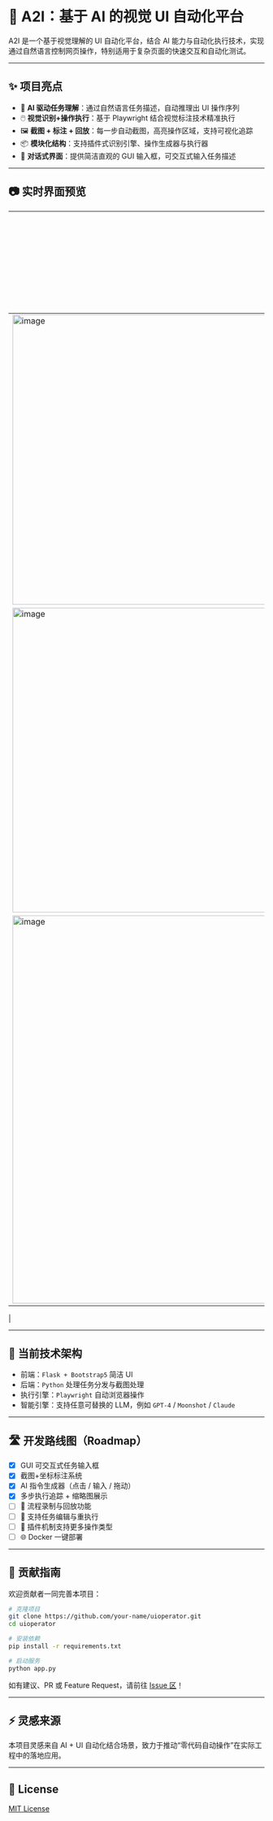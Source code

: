 # 🤖 A2I：基于 AI 的视觉 UI 自动化平台

A2I 是一个基于视觉理解的 UI 自动化平台，结合 AI 能力与自动化执行技术，实现通过自然语言控制网页操作，特别适用于复杂页面的快速交互和自动化测试。

---

## ✨ 项目亮点

- 🧠 **AI 驱动任务理解**：通过自然语言任务描述，自动推理出 UI 操作序列
- 🖱️ **视觉识别+操作执行**：基于 Playwright 结合视觉标注技术精准执行
- 🖼️ **截图 + 标注 + 回放**：每一步自动截图，高亮操作区域，支持可视化追踪
- 📦 **模块化结构**：支持插件式识别引擎、操作生成器与执行器
- 🔎 **对话式界面**：提供简洁直观的 GUI 输入框，可交互式输入任务描述

---

## 📷 实时界面预览

| 任务输入 | 多步执行流程追踪 | 视觉标注截图 |
|----------|------------------|---------------|
| <img width="1453" height="571" alt="image" src="https://github.com/user-attachments/assets/e7c3e29b-4b64-42d3-a1fa-8a0e724619e0" />
 | <img width="1252" height="600" alt="image" src="https://github.com/user-attachments/assets/07508f19-c1d3-4e5c-a782-c2504d2bb464" />
 | <img width="1269" height="764" alt="image" src="https://github.com/user-attachments/assets/7430f381-7aae-48e0-93a3-8f3e21e3e38f" />
 |

---

## 🔧 当前技术架构

- 前端：`Flask + Bootstrap5` 简洁 UI
- 后端：`Python` 处理任务分发与截图处理
- 执行引擎：`Playwright` 自动浏览器操作
- 智能引擎：支持任意可替换的 LLM，例如 `GPT-4` / `Moonshot` / `Claude`

---

## 🛣️ 开发路线图（Roadmap）

- [x] GUI 可交互式任务输入框
- [x] 截图+坐标标注系统
- [x] AI 指令生成器（点击 / 输入 / 拖动）
- [x] 多步执行追踪 + 缩略图展示
- [ ] 📁 流程录制与回放功能
- [ ] 🔄 支持任务编辑与重执行
- [ ] 🧩 插件机制支持更多操作类型
- [ ] 🌐 Docker 一键部署

---

## 🤝 贡献指南

欢迎贡献者一同完善本项目：

```bash
# 克隆项目
git clone https://github.com/your-name/uioperator.git
cd uioperator

# 安装依赖
pip install -r requirements.txt

# 启动服务
python app.py
````

如有建议、PR 或 Feature Request，请前往 [Issue 区](https://github.com/your-name/uioperator/issues)！

---

## ⚡ 灵感来源

本项目灵感来自 AI + UI 自动化结合场景，致力于推动“零代码自动操作”在实际工程中的落地应用。

---

## 📄 License

[MIT License](LICENSE)


